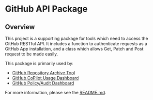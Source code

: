 # GitHub API Package

## Overview

This project is a supporting package for tools which need to access the GitHub RESTful API. It includes a function to authenticate requests as a GitHub App installation, and a class which allows Get, Patch and Post request to be made easily.

This package is primarily used by:

- [GitHub Repository Archive Tool](https://github.com/ONS-Innovation/code-repo-archive-tool)
- [GitHub CoPilot Usage Dashboard](https://github.com/ONS-Innovation/code-github-copilot-usage-audit)
- [GitHub Policy/Audit Dashboard](https://github.com/ONS-Innovation/code-github-audit-dashboard)

For more information, please see the [README.md](./readme.md).